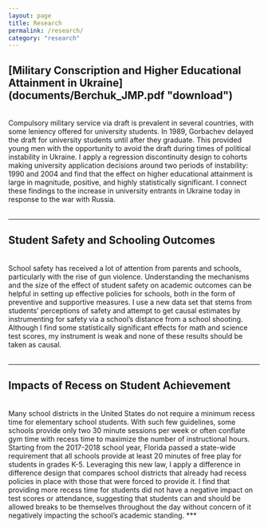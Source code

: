 ```yaml
---
layout: page
title: Research
permalink: /research/
category: "research"
---
```



<h2>[Military Conscription and Higher Educational Attainment in Ukraine](documents/Berchuk_JMP.pdf "download")</h2>
<br>
Compulsory military service via draft is prevalent in several countries, with some leniency offered for university students. In 1989, Gorbachev delayed the draft for university students until after they graduate. This provided young men with the opportunity to avoid the draft during times of political instability in Ukraine. I apply a regression discontinuity design to cohorts making university application decisions around two periods of instability: 1990 and 2004 and find that the effect on higher educational attainment is large in magnitude, positive, and highly statistically significant. I connect these findings to the increase in university entrants in Ukraine today in response to the war with Russia.
<br>
<br>

***

<h2>Student Safety and Schooling Outcomes</h2>
<br>
School safety has received a lot of attention from parents and schools, particularly with the rise of gun violence. Understanding the mechanisms and the size of the effect of student safety on academic outcomes can be helpful in setting up effective policies for schools, both in the form of preventive and supportive measures. I use a new data set that stems from students’ perceptions of safety and attempt to get causal estimates by instrumenting for safety via a school’s distance from a school shooting. Although I find some statistically significant effects for math and science test scores, my instrument is weak and none of these results should be taken as causal.  
<br>
<br>

***

<h2>Impacts of Recess on Student Achievement</h2>
<br>
Many school districts in the United States do not require a minimum recess time for elementary school students. With such few guidelines, some schools provide only two 30 minute sessions per week or often conflate gym time with recess time to maximize the number of instructional hours. Starting from the 2017-2018 school year, Florida passed a state-wide requirement that all schools provide at least 20 minutes of free play for students in grades K-5. Leveraging this new law, I apply a difference in difference design that compares school districts that already had recess policies in place with those that were forced to provide it. I find that providing more recess time for students did not have a negative impact on test scores or attendance, suggesting that students can and should be allowed breaks to be themselves throughout the day without concern of it negatively impacting the school’s academic standing. 
***
<br>
<br>
